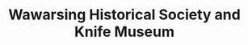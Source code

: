 ---
layout: repo
title: "Wawarsing Historical Society and Knife Museum"
id: 21110
permalink: repos/21110/
---